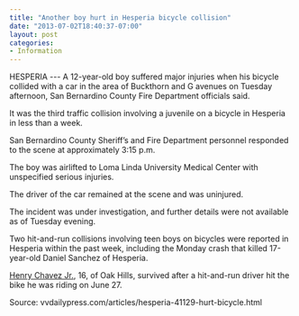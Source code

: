 ```yaml
---
title: "Another boy hurt in Hesperia bicycle collision"
date: "2013-07-02T18:40:37-07:00"
layout: post
categories:
- Information
---
```


HESPERIA --- A 12-year-old boy suffered major injuries when his bicycle collided with a car in the area of Buckthorn and G avenues on Tuesday afternoon, San Bernardino County Fire Department officials said.  
  
It was the third traffic collision involving a juvenile on a bicycle in Hesperia in less than a week.

San Bernardino County Sheriff’s and Fire Department personnel responded to the scene at approximately 3:15 p.m.

The boy was airlifted to Loma Linda University Medical Center with unspecified serious injuries.

The driver of the car remained at the scene and was uninjured.

The incident was under investigation, and further details were not available as of Tuesday evening.

Two hit-and-run collisions involving teen boys on bicycles were reported in Hesperia within the past week, including the Monday crash that killed 17-year-old Daniel Sanchez of Hesperia.

[Henry Chavez Jr.](/2013/07/hit-and-run-victim-from-oak-hills-released-from-hospital/ "Hit-and-run victim from Oak Hills released from hospital"), 16, of Oak Hills, survived after a hit-and-run driver hit the bike he was riding on June 27.

Source: vvdailypress.com/articles/hesperia-41129-hurt-bicycle.html